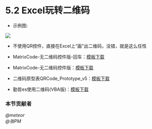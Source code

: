 # 5.2 Excel玩转二维码
- 示例图:

![](../images/5.2.jpg)

- 不使用QR控件，直接在Excel上“画”出二维码，没错，就是这么任性
  
 * MatrixCode-无二维码控件版-回车：<a href="../src/5.2.1.xls" download>模板下载</a>

 * MatrixCode-无二维码控件版：<a href="../src/5.2.2.xls" download>模板下载</a>

 * 二维码原型表QRCode_Prototype_v5：<a href="../src/5.2.3.xlsm" download>模板下载</a>

 * 勤哲es使用二维码(VBA版)：<a href="../files/5.2.4.zip" download>模板下载</a>


### 本节贡献者
*@meteor*  
*@张PM*
